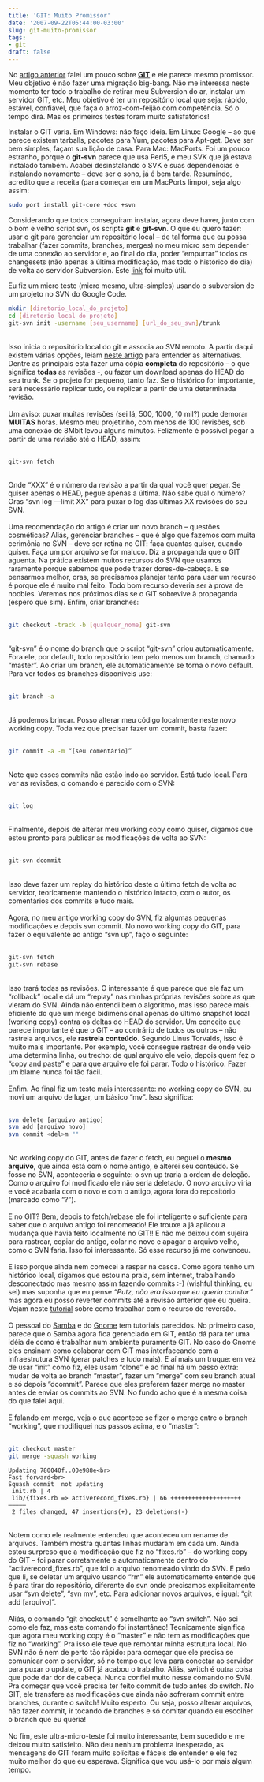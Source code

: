```yaml
---
title: 'GIT: Muito Promissor'
date: '2007-09-22T05:44:00-03:00'
slug: git-muito-promissor
tags:
- git
draft: false
---
```


No [artigo anterior](http://www.akitaonrails.com/2007/9/22/jogar-pedra-em-gato-morto-por-que-subversion-no-presta) falei um pouco sobre [**GIT**](http://git.or.cz/) e ele parece mesmo promissor. Meu objetivo é não fazer uma migração big-bang. Não me interessa neste momento ter todo o trabalho de retirar meu Subversion do ar, instalar um servidor GIT, etc. Meu objetivo é ter um repositório local que seja: rápido, estável, confiável, que faça o arroz-com-feijão com competência. Só o tempo dirá. Mas os primeiros testes foram muito satisfatórios!

Instalar o GIT varia. Em Windows: não faço idéia. Em Linux: Google – ao que parece existem tarballs, pacotes para Yum, pacotes para Apt-get. Deve ser bem simples, façam sua lição de casa. Para Mac: MacPorts. Foi um pouco estranho, porque o **git-svn** parece que usa Perl5, e meu SVK que já estava instalado também. Acabei desinstalando o SVK e suas dependências e instalando novamente – deve ser o sono, já é bem tarde. Resumindo, acredito que a receita (para começar em um MacPorts limpo), seja algo assim:

```bash
sudo port install git-core +doc +svn
```

<p>Considerando que todos conseguiram instalar, agora deve haver, junto com o bom e velho script svn, os scripts <strong>git</strong> e <strong>git-svn</strong>. O que eu quero fazer: usar o git para gerenciar um repositório local – de tal forma que eu possa trabalhar (fazer commits, branches, merges) no meu micro sem depender de uma conexão ao servidor e, ao final do dia, poder “empurrar” todos os changesets (não apenas a última modificação, mas todo o histórico do dia) de volta ao servidor Subversion. Este <a href="https://wiki.bnl.gov/dayabay/index.php?title=Synchronizing_Repositories#GIT_and_SVN">link</a> foi muito útil.</p>
<p>Eu fiz um micro teste (micro mesmo, ultra-simples) usando o subversion de um projeto no <span class="caps">SVN</span> do Google Code.</p>

```bash
mkdir [diretorio_local_do_projeto]
cd [diretorio_local_do_projeto]
git-svn init -username [seu_username] [url_do_seu_svn]/trunk
```

<br>
Isso inicia o repositório local do git e associa ao <span class="caps">SVN</span> remoto. A partir daqui existem várias opções, leiam <a href="http://utsl.gen.nz/talks/git-svn/intro.html#howto-fetch">neste artigo</a> para entender as alternativas. Dentre as principais está fazer uma cópia <strong>completa</strong> do repositório – o que significa <strong>todas</strong> as revisões -, ou fazer um download apenas do <span class="caps">HEAD</span> do seu trunk. Se o projeto for pequeno, tanto faz. Se o histórico for importante, será necessário replicar tudo, ou replicar a partir de uma determinada revisão.<br>
<br>
Um aviso: puxar muitas revisões (sei lá, 500, 1000, 10 mil?) pode demorar <strong><span class="caps">MUITAS</span></strong> horas. Mesmo meu projetinho, com menos de 100 revisões, sob uma conexão de 8Mbit levou alguns minutos. Felizmente é possível pegar a partir de uma revisão até o <span class="caps">HEAD</span>, assim:<br>
<br>

```bash
git-svn fetch
```

<br>
Onde “<span class="caps">XXX</span>” é o número da revisào a partir da qual você quer pegar. Se quiser apenas o <span class="caps">HEAD</span>, pegue apenas a última. Não sabe qual o número? Oras “svn log —limit XX” para puxar o log das últimas XX revisões do seu <span class="caps">SVN</span>.<br>
<br>
Uma recomendação do artigo é criar um novo branch – questões cosméticas? Aliás, gerenciar branches – que é algo que fazemos com muita cerimônia no <span class="caps">SVN</span> – deve ser rotina no <span class="caps">GIT</span>: faça quantas quiser, quando quiser. Faça um por arquivo se for maluco. Diz a propaganda que o <span class="caps">GIT</span> aguenta. Na prática existem muitos recursos do <span class="caps">SVN</span> que usamos raramente porque sabemos que pode trazer dores-de-cabeça. E se pensarmos melhor, oras, se precisamos planejar tanto para usar um recurso é porque ele é muito mal feito. Todo bom recurso deveria ser à prova de noobies. Veremos nos próximos dias se o <span class="caps">GIT</span> sobrevive à propaganda (espero que sim). Enfim, criar branches:<br>
<br>

```bash
git checkout -track -b [qualquer_nome] git-svn
```

<br>
“git-svn” é o nome do branch que o script “git-svn” criou automaticamente. Fora ele, por default, todo repositório tem pelo menos um branch, chamado “master”. Ao criar um branch, ele automaticamente se torna o novo default. Para ver todos os branches disponíveis use:<br>
<br>

```bash
git branch -a
  ```

<br>
Já podemos brincar. Posso alterar meu código localmente neste novo working copy. Toda vez que precisar fazer um commit, basta fazer:<br>
<br>

```bash
git commit -a -m “[seu comentário]”
```

<br>
Note que esses commits não estão indo ao servidor. Está tudo local. Para ver as revisões, o comando é parecido com o <span class="caps">SVN</span>:<br>
<br>

```bash
git log
```

<br>
Finalmente, depois de alterar meu working copy como quiser, digamos que estou pronto para publicar as modificações de volta ao <span class="caps">SVN</span>:<br>
<br>

```bash
git-svn dcommit
```

<br>
Isso deve fazer um replay do histórico deste o último fetch de volta ao servidor, teoricamente mantendo o histórico intacto, com o autor, os comentários dos commits e tudo mais.<br>
<br>
Agora, no meu antigo working copy do <span class="caps">SVN</span>, fiz algumas pequenas modificações e depois svn commit. No novo working copy do <span class="caps">GIT</span>, para fazer o equivalente ao antigo “svn up”, faço o seguinte:<br>
<br>

```bash
git-svn fetch
git-svn rebase
```

<br>
Isso trará todas as revisões. O interessante é que parece que ele faz um “rollback” local e dá um “replay” nas minhas próprias revisões sobre as que vieram do <span class="caps">SVN</span>. Ainda não entendi bem o algoritmo, mas isso parece mais eficiente do que um merge bidimensional apenas do último snapshot local (working copy) contra os deltas do <span class="caps">HEAD</span> do servidor. Um conceito que parece importante é que o <span class="caps">GIT</span> – ao contrário de todos os outros – não rastreia arquivos, ele <strong>rastreia conteúdo</strong>. Segundo Linus Torvalds, isso é muito mais importante. Por exemplo, você consegue rastrear de onde veio uma determina linha, ou trecho: de qual arquivo ele veio, depois quem fez o “copy and paste” e para que arquivo ele foi parar. Todo o histórico. Fazer um blame nunca foi tão fácil.<br>
<br>
Enfim. Ao final fiz um teste mais interessante: no working copy do <span class="caps">SVN</span>, eu movi um arquivo de lugar, um básico “mv”. Isso significa:<br>
<br>

```bash
svn delete [arquivo antigo]
svn add [arquivo novo]
svn commit <del>m ""
```

<br>
No working copy do <span class="caps">GIT</span>, antes de fazer o fetch, eu peguei o <strong>mesmo arquivo</strong>, que ainda está com o nome antigo, e alterei seu conteúdo. Se fosse no <span class="caps">SVN</span>, aconteceria o seguinte: o svn up traria a ordem de deleção. Como o arquivo foi modificado ele não seria deletado. O novo arquivo viria e você acabaria com o novo e com o antigo, agora fora do repositório (marcado como “?”). <br>
<br>
E no <span class="caps">GIT</span>? Bem, depois to fetch/rebase ele foi inteligente o suficiente para saber que o arquivo antigo foi renomeado! Ele trouxe a já aplicou a mudança que havia feito localmente no <span class="caps">GIT</span>!! E não me deixou com sujeira para rastrear, copiar do antigo, colar no novo e apagar o arquivo velho, como o <span class="caps">SVN</span> faria. Isso foi interessante. Só esse recurso já me convenceu. <br>
<br>
E isso porque ainda nem comecei a raspar na casca. Como agora tenho um histórico local, digamos que estou na praia, sem internet, trabalhando desconectado mas mesmo assim fazendo commits :-) (wishful thinking, eu sei) mas suponha que eu pense <em>“Putz, não era isso que eu queria comitar”</em> mas agora eu posso reverter commits até a revisão anterior que eu queira. Vejam neste <a href="http://www.kernel.org/pub/software/scm/git/docs/howto/revert-branch-rebase.html">tutorial</a> sobre como trabalhar com o recurso de reversão.<br>
<br>
O pessoal do <a href="http://wiki.samba.org/index.php/Using_Git_for_Samba_Development">Samba</a> e do <a href="http://live.gnome.org/GitForGnomeDevelopers">Gnome</a> tem tutoriais parecidos. No primeiro caso, parece que o Samba agora fica gerenciado em <span class="caps">GIT</span>, então dá para ter uma idéia de como é trabalhar num ambiente puramente <span class="caps">GIT</span>. No caso do Gnome eles ensinam como colaborar com <span class="caps">GIT</span> mas interfaceando com a infraestrutura <span class="caps">SVN</span> (gerar patches e tudo mais). E aí mais um truque: em vez de usar “init” como fiz, eles usam “clone” e ao final há um passo extra: mudar de volta ao branch “master”, fazer um “merge” com seu branch atual e só depois “dcommit”. Parece que eles preferem fazer merge no master antes de enviar os commits ao <span class="caps">SVN</span>. No fundo acho que é a mesma coisa do que falei aqui.<br>
<br>
E falando em merge, veja o que acontece se fizer o merge entre o branch “working”, que modifiquei nos passos acima, e o “master”:<br>
<br>

```bash
git checkout master
git merge -squash working
```

```
Updating 780040f..00e988e<br>
Fast forward<br>
Squash commit  not updating
 init.rb | 4 
 lib/{fixes.rb => activerecord_fixes.rb} | 66 ++++++++++++++++++++—————
 2 files changed, 47 insertions(+), 23 deletions(-)
```

<br>
Notem como ele realmente entendeu que aconteceu um rename de arquivos. Também mostra quantas linhas mudaram em cada um. Ainda estou surpreso que a modificação que fiz no “fixes.rb” – do working copy do <span class="caps">GIT</span> – foi parar corretamente e automaticamente dentro do “activerecord_fixes.rb”, que foi o arquivo renomeado vindo do <span class="caps">SVN</span>. E pelo que li, se deletar um arquivo usando “rm” ele automaticamente entende que é para tirar do repositório, diferente do svn onde precisamos explicitamente usar “svn delete”, “svn mv”, etc. Para adicionar novos arquivos, é igual: “git add [arquivo]”.<br>
<br>
Aliás, o comando “git checkout” é semelhante ao “svn switch”. Não sei como ele faz, mas este comando foi instantâneo! Tecnicamente significa que agora meu working copy é o “master” e não tem as modificações que fiz no “working”. Pra isso ele teve que remontar minha estrutura local. No <span class="caps">SVN</span> não é nem de perto tão rápido: para começar que ele precisa se comunicar com o servidor, só no tempo que leva para conectar ao servidor para puxar o update, o <span class="caps">GIT</span> já acabou o trabalho. Aliás, switch é outra coisa que pode dar dor de cabeça. Nunca confiei muito nesse comando no <span class="caps">SVN</span>. Pra começar que você precisa ter feito commit de tudo antes do switch. No <span class="caps">GIT</span>, ele transfere as modificações que ainda não sofreram commit entre branches, durante o switch! Muito esperto. Ou seja, posso alterar arquivos, não fazer commit, ir tocando de branches e só comitar quando eu escolher o branch que eu queria!<br>
<br>
No fim, este ultra-micro-teste foi muito interessante, bem sucedido e me deixou muito satisfeito. Não deu nenhum problema inesperado, as mensagens do <span class="caps">GIT</span> foram muito solícitas e fáceis de entender e ele fez muito melhor do que eu esperava. Significa que vou usá-lo por mais algum tempo.</macro:code></macro:code></macro:code></macro:code></macro:code></macro:code></macro:code></macro:code></macro:code></macro:code></macro:code>
